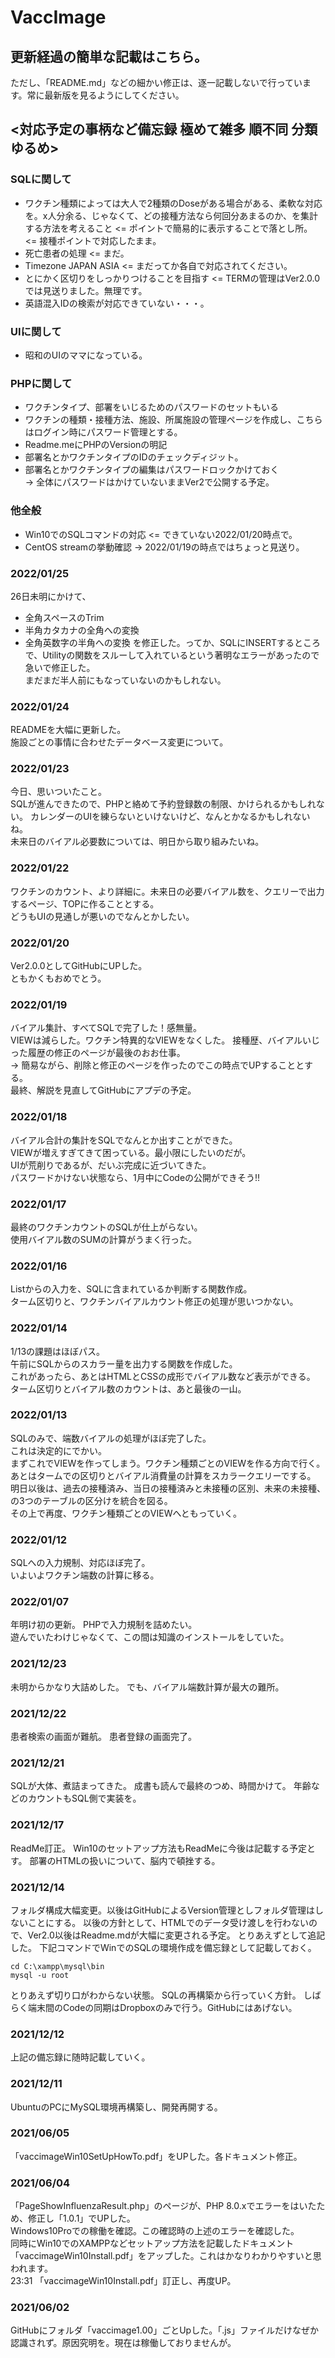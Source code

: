 # VaccImage
## 更新経過の簡単な記載はこちら。
ただし、「README.md」などの細かい修正は、逐一記載しないで行っています。常に最新版を見るようにしてください。

## <対応予定の事柄など備忘録 極めて雑多 順不同 分類ゆるめ>
### SQLに関して
- ワクチン種類によっては大人で2種類のDoseがある場合がある、柔軟な対応を。x人分余る、じゃなくて、どの接種方法なら何回分あまるのか、を集計する方法を考えること <= ポイントで簡易的に表示することで落とし所。 <= 接種ポイントで対応したまま。
- 死亡患者の処理 <= まだ。
- Timezone JAPAN ASIA <= まだってか各自で対応されてください。
- とにかく区切りをしっかりつけることを目指す <= TERMの管理はVer2.0.0では見送りました。無理です。
- 英語混入IDの検索が対応できていない・・・。

### UIに関して
- 昭和のUIのママになっている。

### PHPに関して
- ワクチンタイプ、部署をいじるためのパスワードのセットもいる
- ワクチンの種類・接種方法、施設、所属施設の管理ページを作成し、こちらはログイン時にパスワード管理とする。
- Readme.meにPHPのVersionの明記
- 部署名とかワクチンタイプのIDのチェックディジット。
- 部署名とかワクチンタイプの編集はパスワードロックかけておく  
 -> 全体にパスワードはかけていないままVer2で公開する予定。  

### 他全般
- Win10でのSQLコマンドの対応 <= できていない2022/01/20時点で。
- CentOS streamの挙動確認 -> 2022/01/19の時点ではちょっと見送り。

### 2022/01/25
26日未明にかけて、
- 全角スペースのTrim
- 半角カタカナの全角への変換
- 全角英数字の半角への変換
を修正した。ってか、SQLにINSERTするところで、Utilityの関数をスルーして入れているという著明なエラーがあったので急いで修正した。  
まだまだ半人前にもなっていないのかもしれない。

### 2022/01/24
READMEを大幅に更新した。  
施設ごとの事情に合わせたデータベース変更について。  

### 2022/01/23
今日、思いついたこと。  
SQLが進んできたので、PHPと絡めて予約登録数の制限、かけられるかもしれない。
カレンダーのUIを練らないといけないけど、なんとかなるかもしれないね。  
未来日のバイアル必要数については、明日から取り組みたいね。  

### 2022/01/22
ワクチンのカウント、より詳細に。未来日の必要バイアル数を、クエリーで出力するページ、TOPに作ることとする。  
どうもUIの見通しが悪いのでなんとかしたい。  

### 2022/01/20
Ver2.0.0としてGitHubにUPした。  
ともかくもおめでとう。  

### 2022/01/19
バイアル集計、すべてSQLで完了した！感無量。  
VIEWは減らした。ワクチン特異的なVIEWをなくした。
接種歴、バイアルいじった履歴の修正のページが最後のおお仕事。  
 -> 簡易ながら、削除と修正のページを作ったのでこの時点でUPすることとする。  
最終、解説を見直してGitHubにアプデの予定。  

### 2022/01/18
バイアル合計の集計をSQLでなんとか出すことができた。  
VIEWが増えすぎてきて困っている。最小限にしたいのだが。  
UIが荒削りであるが、だいぶ完成に近づいてきた。  
パスワードかけない状態なら、1月中にCodeの公開ができそう!!

### 2022/01/17
最終のワクチンカウントのSQLが仕上がらない。  
使用バイアル数のSUMの計算がうまく行った。  

### 2022/01/16
Listからの入力を、SQLに含まれているか判断する関数作成。  
ターム区切りと、ワクチンバイアルカウント修正の処理が思いつかない。  

### 2022/01/14
1/13の課題はほぼパス。  
午前にSQLからのスカラー量を出力する関数を作成した。  
これがあったら、あとはHTMLとCSSの成形でバイアル数など表示ができる。  
ターム区切りとバイアル数のカウントは、あと最後の一山。  

### 2022/01/13
SQLのみで、端数バイアルの処理がほぼ完了した。  
これは決定的にでかい。  
まずこれでVIEWを作ってしまう。ワクチン種類ごとのVIEWを作る方向で行く。  
あとはタームでの区切りとバイアル消費量の計算をスカラークエリーでする。  
明日以後は、過去の接種済み、当日の接種済みと未接種の区別、未来の未接種、の3つのテーブルの区分けを統合を図る。  
その上で再度、ワクチン種類ごとのVIEWへともっていく。

### 2022/01/12
SQLへの入力規制、対応ほぼ完了。  
いよいよワクチン端数の計算に移る。  

### 2022/01/07
年明け初の更新。 
PHPで入力規制を詰めたい。  
遊んでいたわけじゃなくて、この間は知識のインストールをしていた。

### 2021/12/23
未明からかなり大詰めした。
でも、バイアル端数計算が最大の難所。

### 2021/12/22
患者検索の画面が難航。
患者登録の画面完了。

### 2021/12/21
SQLが大体、煮詰まってきた。
成書も読んで最終のつめ、時間かけて。
年齢などのカウントもSQL側で実装を。

### 2021/12/17
ReadMe訂正。 
Win10のセットアップ方法もReadMeに今後は記載する予定とす。
部署のHTMLの扱いについて、脳内で頓挫する。



### 2021/12/14
フォルダ構成大幅変更。以後はGitHubによるVersion管理としフォルダ管理はしないことにする。
以後の方針として、HTMLでのデータ受け渡しを行わないので、Ver2.0以後はReadme.mdが大幅に変更される予定。
とりあえずとして追記した。
下記コマンドでWinでのSQLの環境作成を備忘録として記載しておく。

```
cd C:\xampp\mysql\bin
mysql -u root
```
とりあえず切り口がわからない状態。
SQLの再構築から行っていく方針。
しばらく端末間のCodeの同期はDropboxのみで行う。GitHubにはあげない。

### 2021/12/12
上記の備忘録に随時記載していく。

### 2021/12/11
UbuntuのPCにMySQL環境再構築し、開発再開する。

### 2021/06/05
「vaccimageWin10SetUpHowTo.pdf」をUPした。各ドキュメント修正。

### 2021/06/04
「PageShowInfluenzaResult.php」のページが、PHP 8.0.xでエラーをはいたため、修正し「1.0.1」でUPした。  
Windows10Proでの稼働を確認。この確認時の上述のエラーを確認した。  
同時にWin10でのXAMPPなどセットアップ方法を記載したドキュメント「vaccimageWin10Install.pdf」をアップした。これはかなりわかりやすいと思われます。  
23:31 「vaccimageWin10Install.pdf」訂正し、再度UP。

### 2021/06/02
GitHubにフォルダ「vaccimage1.00」ごとUpした。「.js」ファイルだけなぜか認識されず。原因究明を。現在は稼働しておりませんが。
